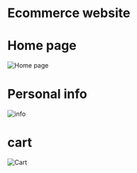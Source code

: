 # Ecommerce website

# Home page
![Home page](https://github.com/Prem727/Ecommerce/assets/142012370/f78ea656-fe6f-4121-b9c8-a707c95cb08d)

# Personal info
![info](https://github.com/Prem727/Ecommerce/assets/142012370/0556ff03-fd25-460c-84cc-39e294681000)

# cart
![Cart](https://github.com/Prem727/Ecommerce/assets/142012370/e091f3f6-ec7c-4348-af61-c1cd546f9945)

